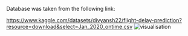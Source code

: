 Database was taken from the following link:

https://www.kaggle.com/datasets/divyansh22/flight-delay-prediction?resource=download&select=Jan_2020_ontime.csv
![visualisation](https://github.com/vkshukla9918/Data-Science-Project/assets/86198004/9f7e8c5a-f536-4e0d-b76a-86b5c7750993)
